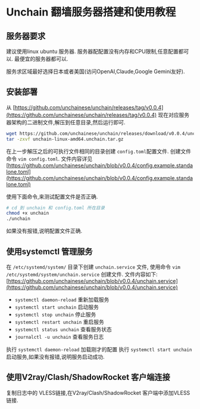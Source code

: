 # Unchain 翻墙服务器搭建和使用教程

## 服务器要求
建议使用linux ubuntu 服务器. 服务器配配置没有内存和CPU限制,任意配置都可以. 最便宜的服务器都可以.

服务求区域最好选择日本或者美国(访问OpenAI,Claude,Google Gemini友好).


## 安装部署

从 [https://github.com/unchainese/unchain/releases/tag/v0.0.4](https://github.com/unchainese/unchain/releases/tag/v0.0.4)
现在对应服务器架构的二进制文件,解压到任意目录,然后运行即可.

```bash
wget https://github.com/unchainese/unchain/releases/download/v0.0.4/unchain-linux-amd64.unchain.tar.gz
tar -zxvf unchain-linux-amd64.unchain.tar.gz
```

在上一步解压之后的可执行文件相同的目录创建 `config.toml`配置文件.
创建文件命令 `vim config.toml`.
文件内容详见 [https://github.com/unchainese/unchain/blob/v0.0.4/config.example.standalone.toml](https://github.com/unchainese/unchain/blob/v0.0.4/config.example.standalone.toml)

使用下面命令,来测试配置文件是否正确.
```bash
# cd 到 unchain 和 config.toml 所在目录
chmod +x unchain
./unchain
```
如果没有报错,说明配置文件正确.


## 使用systemctl 管理服务

在 `/etc/systemd/system/` 目录下创建 `unchain.service` 文件,
使用命令 `vim /etc/systemd/system/unchain.service` 创建文件.
文件内容如下:
[https://github.com/unchainese/unchain/blob/v0.0.4/unchain.service](https://github.com/unchainese/unchain/blob/v0.0.4/unchain.service)

 - `systemctl daemon-reload` 重新加载服务
 - `systemctl start unchain` 启动服务
 - `systemctl stop unchain` 停止服务
 - `systemctl restart unchain` 重启服务
 - `systemctl status unchain` 查看服务状态
 - `journalctl -u unchain` 查看服务日志

执行 `systemctl daemon-reload` 加载刚才的配置
执行 `systemctl start unchain` 启动服务,如果没有报错,说明服务启动成功.

## 使用V2ray/Clash/ShadowRocket 客户端连接

复制日志中的 VLESS链接,在V2ray/Clash/ShadowRocket 客户端中添加VLESS链接.